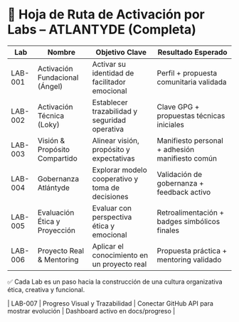# 🧩 Hoja de Ruta de Activación por Labs – ATLANTYDE (Completa)

| Lab     | Nombre                          | Objetivo Clave                                     | Resultado Esperado                              |
|--------|----------------------------------|----------------------------------------------------|-------------------------------------------------|
| LAB-001 | Activación Fundacional (Ángel)  | Activar su identidad de facilitador emocional      | Perfil + propuesta comunitaria validada         |
| LAB-002 | Activación Técnica (Loky)       | Establecer trazabilidad y seguridad operativa      | Clave GPG + propuestas técnicas iniciales       |
| LAB-003 | Visión & Propósito Compartido   | Alinear visión, propósito y expectativas            | Manifiesto personal + adhesión manifiesto común |
| LAB-004 | Gobernanza Atlántyde            | Explorar modelo cooperativo y toma de decisiones   | Validación de gobernanza + feedback activo      |
| LAB-005 | Evaluación Ética y Proyección   | Evaluar con perspectiva ética y emocional          | Retroalimentación + badges simbólicos finales   |
| LAB-006 | Proyecto Real & Mentoring       | Aplicar el conocimiento en un proyecto real        | Propuesta práctica + mentoring validado         |

✅ Cada Lab es un paso hacia la construcción de una cultura organizativa ética, creativa y funcional.

| LAB-007 | Progreso Visual y Trazabilidad | Conectar GitHub API para mostrar evolución      | Dashboard activo en docs/progreso               |
